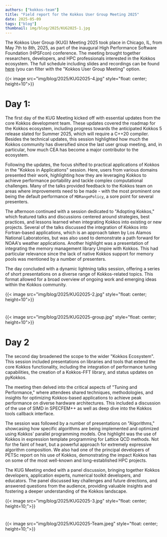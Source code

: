 ```yaml
---
authors: ["kokkos-team"]
title: "Field report for the Kokkos User Group Meeting 2025"
date: 2025-05-09
tags: ["blog"]
thumbnail: img/blog/2025/KUG2025-1.jpg
---
```


The Kokkos User Group (KUG) Meeting 2025 took place in Chicago, IL, from May 7th to 8th, 2025, as part of the inaugural High Performance Software Foundation (HPSFcon) conference.
The meeting brought together researchers, developers, and HPC professionals interested in the Kokkos ecosystem.
The full schedule including slides and recordings can be found [here](https://events.linuxfoundation.org/hpsf-conference/program/schedule/) (you can filter with the "Kokkos User Group Meeting" option.

{{< image src="img/blog/2025/KUG2025-4.jpg" style="float: center; height=10">}}

# Day 1: 
The first day of the KUG Meeting kicked off with essential updates from the core Kokkos development team.
These updates covered the roadmap for the Kokkos ecosystem, including progress towards the anticipated Kokkos 5 release slated for Summer 2025, which will require a C++20 compiler.
Besides the technical updates, this session highlighted how much the Kokkos community has diversified since the last user group meeting, and, in particular, how much CEA has become a major contributor to the ecosystem.

Following the updates, the focus shifted to practical applications of Kokkos in the "Kokkos in Applications" session.
Here, users from various domains presented their work, highlighting how they are leveraging Kokkos to achieve performance portability and tackle complex computational challenges.
Many of the talks provided feedback to the Kokkos team on areas where improvements need to be made - with the most prominent one being the default performance of `MDRangePolicy`, a sore point for several presenters.

The afternoon continued with a session dedicated to "Adopting Kokkos," which featured talks and discussions centered around strategies, best practices, and lessons learned when integrating Kokkos into existing or new projects.
Several of the talks discussed the integration of Kokkos into Fortran-based applications, which is an approach taken by Los Alamos National Laboratories, but was also used to demonstrate a path forward for NOAA's weather applications.
Another highlight was a presentation of integrating the memory management library Umpire with Kokkos. This had particular relevance since the lack of native Kokkos support for memory pools was mentioned by a number of presenters.

The day concluded with a dynamic lightning talks session, offering a series of short presentations on a diverse range of Kokkos-related topics. This format allowed for a broad overview of ongoing work and emerging ideas within the Kokkos community.

{{< image src="img/blog/2025/KUG2025-2.jpg" style="float: center; height=10">}}
#
{{< image src="img/blog/2025/KUG2025-group.jpg" style="float: center; height=10">}}

# Day 2
The second day broadened the scope to the wider "Kokkos Ecosystem".
This session included presentations on libraries and tools that extend the core Kokkos functionality, including the integration of performance tuning capabilities, the creation of a Kokkos-FFT library, and status updates on pyKokkos.

The meeting then delved into the critical aspects of "Tuning and Performance," where attendees shared techniques, methodologies, and insights for optimizing Kokkos-based applications to achieve peak performance on diverse hardware architectures.
This included a discussion of the use of SIMD in SPECFEM++ as well as deep dive into the Kokkos tools callback interface.

The session was followed by a number of presentations on "Algorithms," showcasing how specific algorithms are being implemented and optimized using Kokkos' parallel programming models.
One highlight was the use of Kokkos in expression template programming for Lattice QCD methods. Not for the faint of heart, but a powerful approach for extremely expressive algorithm composition.
We also had one of the principal developers of PETSc report on his use of Kokkos, demonstrating the impact Kokkos has on some of the most well-known and long-established HPC projects.

The KUG Meeting ended with a panel discussion, bringing together Kokkos developers, application experts, numerical toolkit developers, and educators.
The panel discussed key challenges and future directions, and answered questions from the audience, providing valuable insights and fostering a deeper understanding of the Kokkos landscape.

{{< image src="img/blog/2025/KUG2025-3.jpg" style="float: center; height=10;">}}
#
{{< image src="img/blog/2025/KUG2025-Team.jpeg" style="float: center; height=10;">}}
